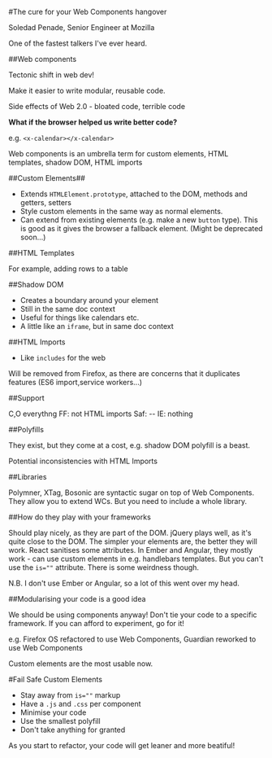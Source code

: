 #The cure for your Web Components hangover

Soledad Penade, Senior Engineer at Mozilla

One of the fastest talkers I've ever heard.

##Web components

Tectonic shift in web dev!

Make it easier to write modular, reusable code.

Side effects of Web 2.0 - bloated code, terrible code

**What if the browser helped us write better code?**

e.g. `<x-calendar></x-calendar>`

Web components is an umbrella term for custom elements, HTML templates, shadow DOM, HTML imports

##Custom Elements##

* Extends `HTMLElement.prototype`, attached to the DOM, methods and getters, setters
* Style custom elements in the same way as normal elements.
* Can extend from existing elements (e.g. make a new `button` type). This is good as it gives the browser a fallback element. (Might be deprecated soon...)

##HTML Templates

For example, adding rows to a table

##Shadow DOM

* Creates a boundary around your element
* Still in the same doc context
* Useful for things like calendars etc.
* A little like an `iframe`, but in same doc context

##HTML Imports

* Like `includes` for the web

Will be removed from Firefox, as there are concerns that it duplicates features (ES6 import,service workers...)

##Support

C,O everythng
FF: not HTML imports
Saf: --
IE: nothing

##Polyfills

They exist, but they come at a cost, e.g. shadow DOM polyfill is a beast.

Potential inconsistencies with HTML Imports

##Libraries

Polymner, XTag, Bosonic are syntactic sugar on top of Web Components. They allow you to extend WCs. But you need to include a whole library.

##How do they play with your frameworks

Should play nicely, as they are part of the DOM. jQuery plays well, as it's quite close to the DOM. The simpler your elements are, the better they will work. React sanitises some attributes. In Ember and Angular, they mostly work - can use custom elements in e.g. handlebars templates. But you can't use the `is=""` attribute. There is some weirdness though.

N.B. I don't use Ember or Angular, so a lot of this went over my head.

##Modularising your code is a good idea

We should be using components anyway! Don't tie your code to a specific framework. If you can afford to experiment, go for it!

e.g. Firefox OS refactored to use Web Components, Guardian reworked to use Web Components

Custom elements are the most usable now.

#Fail Safe Custom Elements

* Stay away from `is=""` markup
* Have a `.js` and `.css` per component
* Minimise your code
* Use the smallest polyfill
* Don't take anything for granted

As you start to refactor, your code will get leaner and more beatiful!




